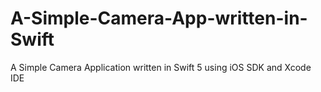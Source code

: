 # A-Simple-Camera-App-written-in-Swift
A Simple Camera Application written in Swift 5 using iOS SDK and Xcode IDE
